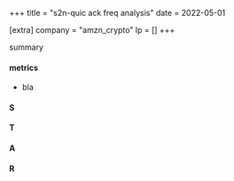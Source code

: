 +++
title = "s2n-quic ack freq analysis"
date = 2022-05-01

[extra]
company = "amzn_crypto"
lp = []
+++

summary

#### metrics
- bla

#### S

#### T

#### A

#### R

